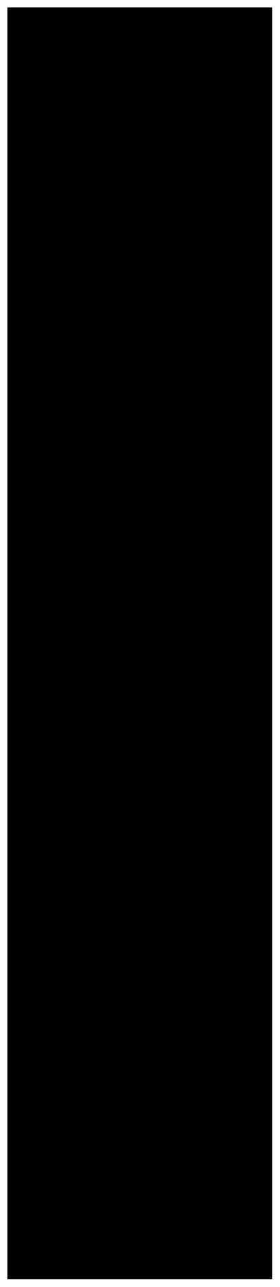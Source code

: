 <!DOCTYPE html>
<html>
    <head>
        <title>Calculator</title>
        <style>
                body{
                    margin: 100px;
                    background-color:black;
                    height: 70vh;
                }
                .screen{
                    margin: 50px;
                    width: 350px;
                    max-height: 500px;
                    padding:2%;
                    text-align: center;
                    font-size:30px;
                    background-color: aliceblue;
                }
                .row{
                    margin-top: 20px;
                    display: flex;
                    justify-content: space-evenly;
                    max-width: 500px;
                    height: 13vh;
                }
                button{
                    border-style: none;
                    border-radius: 50%;
                    padding: 20px;
                    
                }
                button:hover{
                    background-color: aquamarine;
                    cursor: pointer;
                }
                .equ,.add,.minus,.mul,.div{
                    background-color: yellowgreen;
                }
        </style>
    </head>
    <body>
        <input class="screen" placeholder="0" id="screen">0</input>
        <div class="row">
            <div class="col"><button onClick="display('7')">7</button></div>
            <div class="col"><button onclick="display('8')">8</button></div>
            <div class="col"><button onclick="display('9')">9</button></div>
            <div class="col"><button id="div" onclick="display('/')">/</button></div>
        </div>
        <div class="row">
            <div class="col"><button onclick="display('4')">4</button></div>
            <div class="col"><button onclick="display('5')">5</button></div>
            <div class="col"><button onclick="display('6')">6</button></div>
            <div class="col"><button class="mul" id="mul" onclick="display('*')">*</button></div>
        </div>
        <div class="row">
            <div class="col"><button onclick="display('1')">1</button></div>
            <div class="col"><button onclick="display('2')">2</button></div>
            <div class="col"><button onclick="display('3')">3</button></div>
            <div class="col"><button class="minus" id="minus" onclick="display('-')">-</button></div>
        </div>
        <div class="row">
            <div class="col"><button onclick="display('0')">0</button></div>
            <div class="col"><button onclick="Clear()">AC</button></div>
            <div class="col"><button class="add" id="add" onclick="display('+')">+</button></div>
            <div class="col"><button class="equ" id="equal" onclick="Calculate()">=</button></div>
        </div>
        <script>
            let outputScreen="";
            function display(num){
                outputScreen+=num;
                document.getElementById("screen").value=outputScreen;
            }
            function Calculate(){
                try{
                    outputScreen=eval(outputScreen);
                    document.getElementById("screen").value=outputScreen;
                    
                }catch(err){
                    alert("Invalid");
                }
            }
            function Clear(){
                outputScreen="";
                document.getElementById("screen").value=outputScreen;
            }
        </script>
       </body>
</html>
